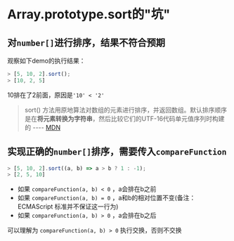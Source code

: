 # Array.prototype.sort的"坑"

## 对`number[]`进行排序，结果不符合预期

观察如下demo的执行结果：

```javascript
> [5, 10, 2].sort();
> [10, 2, 5]
```

10排在了2前面，原因是`'10' < '2'`  

> sort() 方法用原地算法对数组的元素进行排序，并返回数组。默认排序顺序是在**将元素转换为字符串**，然后比较它们的UTF-16代码单元值序列时构建的
---- [MDN](https://developer.mozilla.org/zh-CN/docs/Web/JavaScript/Reference/Global_Objects/Array/sort)

## 实现正确的`number[]`排序，需要传入`compareFunction`

```javascript
> [5, 10, 2].sort((a, b) => a > b ? 1 : -1);
> [2, 5, 10]
```

+ 如果 `compareFunction(a, b) < 0` ，a会排在b之前
+ 如果 `compareFunction(a, b) = 0` ，a和b的相对位置不变(备注：ECMAScript 标准并不保证这一行为)
+ 如果 `compareFunction(a, b) > 0` ，a会排在b之后

可以理解为 `compareFunction(a, b) > 0` 执行交换，否则不交换
